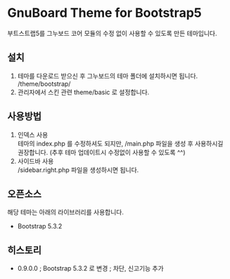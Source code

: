 # GnuBoard Theme for Bootstrap5
부트스트랩5를 그누보드 코어 모듈의 수정 없이 사용할 수 있도록 만든 테마입니다.  
  
## 설치  
1. 테마를 다운로드 받으신 후 그누보드의 테마 폴더에 설치하시면 됩니다.  
/theme/bootstrap/  
2. 관리자에서 스킨 관련 theme/basic 로 설정합니다.  
  
## 사용방법  
1. 인덱스 사용  
테마의 index.php 를 수정하셔도 되지만, /main.php 파일을 생성 후 사용하시길 권장합니다. (추후 테마 업데이트시 수정없이 사용할 수 있도록 ^^)  
2. 사이드바 사용  
/sidebar.right.php 파일을 생성하시면 됩니다.  
  
## 오픈소스  
해당 테마는 아래의 라이브러리를 사용합니다.  
- Bootstrap 5.3.2

## 히스토리

- 0.9.0.0
  ; Bootstrap 5.3.2 로 변경
  ; 차단, 신고기능 추가
 